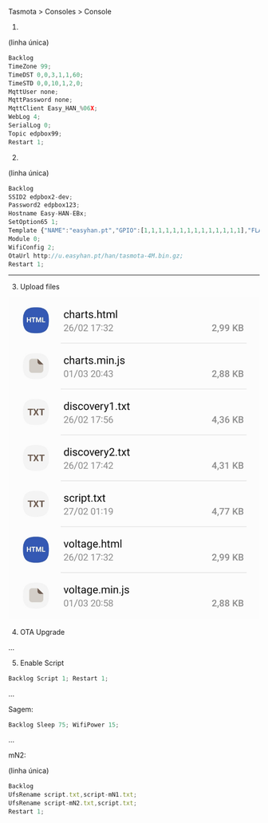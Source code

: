 Tasmota > Consoles > Console

1.

(linha única)

```js
Backlog 
TimeZone 99; 
TimeDST 0,0,3,1,1,60; 
TimeSTD 0,0,10,1,2,0; 
MqttUser none; 
MqttPassword none; 
MqttClient Easy_HAN_%06X; 
WebLog 4; 
SerialLog 0; 
Topic edpbox99; 
Restart 1; 
```

2. 

(linha única)

```js
Backlog 
SSID2 edpbox2-dev; 
Password2 edpbox123; 
Hostname Easy-HAN-EBx; 
SetOption65 1; 
Template {"NAME":"easyhan.pt","GPIO":[1,1,1,1,1,1,1,1,1,1,1,1,1,1],"FLAG":0,"BASE":18}; 
Module 0; 
WifiConfig 2; 
OtaUrl http://u.easyhan.pt/han/tasmota-4M.bin.gz; 
Restart 1; 
``` 

---

3. Upload files

![files](./img/files.jpg)

4. OTA Upgrade

...

5. Enable Script

```js
Backlog Script 1; Restart 1;
```

...

Sagem:

```js
Backlog Sleep 75; WifiPower 15; 
```

...

mN2:

(linha única)

```js
Backlog 
UfsRename script.txt,script-mN1.txt; 
UfsRename script-mN2.txt,script.txt; 
Restart 1;
```
